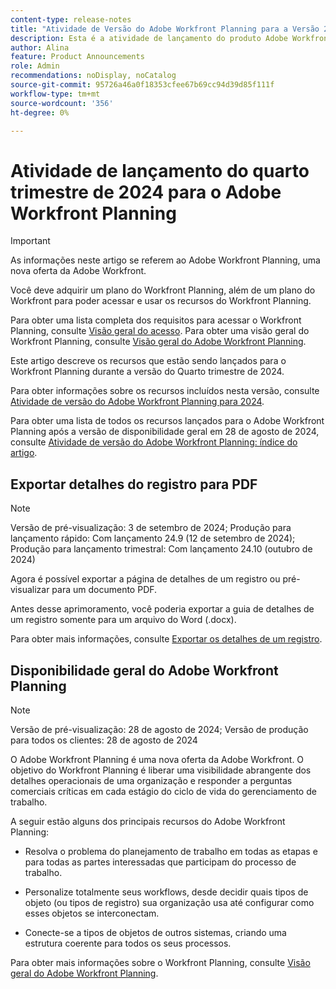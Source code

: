 ```yaml
---
content-type: release-notes
title: "Atividade de Versão do Adobe Workfront Planning para a Versão 24.10"
description: Esta é a atividade de lançamento do produto Adobe Workfront Planning para o Quarto Trimestre de 2024.
author: Alina
feature: Product Announcements
role: Admin
recommendations: noDisplay, noCatalog
source-git-commit: 95726a46a0f18353cfee67b69cc94d39d85f111f
workflow-type: tm+mt
source-wordcount: '356'
ht-degree: 0%

---
```



# Atividade de lançamento do quarto trimestre de 2024 para o Adobe Workfront Planning

<!--remove this important intro after the 25.1 release-->

>[!IMPORTANT]
>
>As informações neste artigo se referem ao Adobe Workfront Planning, uma nova oferta da Adobe Workfront.
>
>Você deve adquirir um plano do Workfront Planning, além de um plano do Workfront para poder acessar e usar os recursos do Workfront Planning.
>
>Para obter uma lista completa dos requisitos para acessar o Workfront Planning, consulte [Visão geral do acesso](/help/quicksilver/planning/access/access-overview.md).
>Para obter uma visão geral do Workfront Planning, consulte [Visão geral do Adobe Workfront Planning](/help/quicksilver/planning/general/planning-overview.md).
>

Este artigo descreve os recursos que estão sendo lançados para o Workfront Planning durante a versão do Quarto trimestre de 2024.

Para obter informações sobre os recursos incluídos nesta versão, consulte [Atividade de versão do Adobe Workfront Planning para 2024](/help/quicksilver/planning/general/release-activity.md).


<!--keep the sentence below for all future quarterly release pages-->
<!--remove the general activity mention after fourth quarter 2024 is released-->

Para obter uma lista de todos os recursos lançados para o Adobe Workfront Planning após a versão de disponibilidade geral em 28 de agosto de 2024, consulte [Atividade de versão do Adobe Workfront Planning: índice do artigo](/help/quicksilver/product-announcements/product-releases/planning-release-activity/planning-release-activity-article-index.md).

## Exportar detalhes do registro para PDF

>[!NOTE]
>
>Versão de pré-visualização: 3 de setembro de 2024; Produção para lançamento rápido: Com lançamento 24.9 (12 de setembro de 2024); Produção para lançamento trimestral: Com lançamento 24.10 (outubro de 2024)

Agora é possível exportar a página de detalhes de um registro ou pré-visualizar para um documento PDF.

Antes desse aprimoramento, você poderia exportar a guia de detalhes de um registro somente para um arquivo do Word (.docx).

Para obter mais informações, consulte [Exportar os detalhes de um registro](/help/quicksilver/planning/records/export-the-record-page.md).

## Disponibilidade geral do Adobe Workfront Planning

>[!NOTE]
>
>Versão de pré-visualização: 28 de agosto de 2024; Versão de produção para todos os clientes: 28 de agosto de 2024

O Adobe Workfront Planning é uma nova oferta da Adobe Workfront. O objetivo do Workfront Planning é liberar uma visibilidade abrangente dos detalhes operacionais de uma organização e responder a perguntas comerciais críticas em cada estágio do ciclo de vida do gerenciamento de trabalho.

A seguir estão alguns dos principais recursos do Adobe Workfront Planning:

* Resolva o problema do planejamento de trabalho em todas as etapas e para todas as partes interessadas que participam do processo de trabalho.

* Personalize totalmente seus workflows, desde decidir quais tipos de objeto (ou tipos de registro) sua organização usa até configurar como esses objetos se interconectam.

* Conecte-se a tipos de objetos de outros sistemas, criando uma estrutura coerente para todos os seus processos.

Para obter mais informações sobre o Workfront Planning, consulte [Visão geral do Adobe Workfront Planning](/help/quicksilver/planning/general/planning-overview.md).

